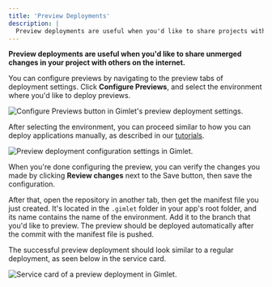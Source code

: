 ```yaml
---
title: 'Preview Deployments'
description: |
  Preview deployments are useful when you'd like to share projects with teammates or clients.
---
```


**Preview deployments are useful when you'd like to share unmerged changes in your project with others on the internet.**

You can configure previews by navigating to the preview tabs of deployment settings. Click **Configure Previews**, and select the environment where you'd like to deploy previews.

![Configure Previews button in Gimlet's preview deployment settings.](/docs/screenshots/preview-deployments/gimlet-io-preview-deployments-01.png)

After selecting the environment, you can proceed similar to how you can deploy applications manually, as described in our [tutorials](/docs/overview/quick-start).

![Preview deployment configuration settings in Gimlet.](/docs/screenshots/preview-deployments/gimlet-io-preview-deployments-02.png)

When you're done configuring the preview, you can verify the changes you made by clicking **Review changes** next to the Save button, then save the configuration.

After that, open the repository in another tab, then get the manifest file you just created. It's located in the `.gimlet` folder in your app's root folder, and its name contains the name of the environment. Add it to the branch that you'd like to preview. The preview should be deployed automatically after the commit with the manifest file is pushed.

The successful preview deployment should look similar to a regular deployment, as seen below in the service card.

![Service card of a preview deployment in Gimlet.](/docs/screenshots/preview-deployments/gimlet-io-preview-deployments-03.png)
